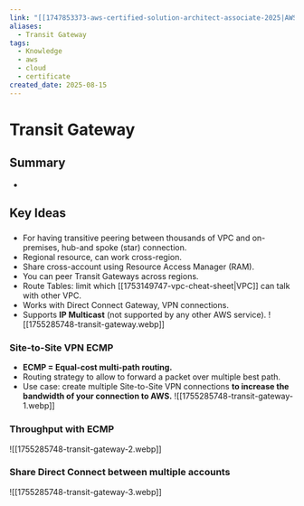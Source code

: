 ```yaml
---
link: "[[1747853373-aws-certified-solution-architect-associate-2025|AWS Certified Solution Architect Associate 2025]]"
aliases:
  - Transit Gateway
tags:
  - Knowledge
  - aws
  - cloud
  - certificate
created_date: 2025-08-15
---
```

# Transit Gateway
## Summary
- 
## Key Ideas
### 
- For having transitive peering between thousands of VPC and on-premises, hub-and spoke (star) connection.
- Regional resource, can work cross-region.
- Share cross-account using Resource Access Manager (RAM).
- You can peer Transit Gateways across regions.
- Route Tables: limit which [[1753149747-vpc-cheat-sheet|VPC]] can talk with other VPC.
- Works with Direct Connect Gateway, VPN connections.
- Supports **IP Multicast** (not supported by any other AWS service).
![[1755285748-transit-gateway.webp]]

### Site-to-Site VPN ECMP
- **ECMP = Equal-cost multi-path routing.**
- Routing strategy to allow to forward a packet over multiple best path.
- Use case: create multiple Site-to-Site VPN connections **to increase the bandwidth of your connection to AWS.**
![[1755285748-transit-gateway-1.webp]]

### Throughput with ECMP
![[1755285748-transit-gateway-2.webp]]

### Share Direct Connect between multiple accounts
![[1755285748-transit-gateway-3.webp]]




